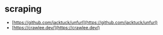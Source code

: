 # scraping

- [https://github.com/jacktuck/unfurl](https://github.com/jacktuck/unfurl)
- [https://crawlee.dev/](https://crawlee.dev/)
